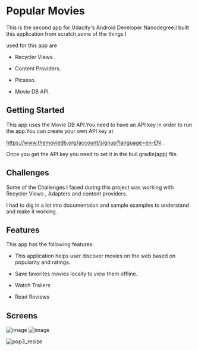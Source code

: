 # Popular Movies
This is the second app for Udacity's Android Developer Nanodegree.I built this application from scratch,some of the things I 

used for this app are 

* Recycler Views.

* Content Providers. 

* Picasso.

* Movie DB API.

## Getting Started
This app uses the Movie DB API.You need to have an API key in order to run the app.You can create your own API key at 

https://www.themoviedb.org/account/signup?language=en-EN .

Once you get the API key you need to set it in the buil.gradle(app) file.

## Challenges

Some of the Challenges I faced during this project was working with Recycler Views , Adapters and content providers.

I had to dig in a lot into documentaion and sample examples to understand and make it working.

## Features

This app has the following features:

* This application helps user discover movies on the web based on popularity and ratings. 

* Save favorites movies locally to view them offline.

* Watch Trailers

* Read Reviews

## Screens

![image](https://user-images.githubusercontent.com/16161998/37556529-dd83aa4a-29b4-11e8-8eb1-013a055c5753.png)                 ![image](https://user-images.githubusercontent.com/16161998/37556537-f31e8d48-29b4-11e8-8f4a-4caedae50ee0.png)
           






![pop3_resize](https://user-images.githubusercontent.com/16161998/37556484-197113a4-29b4-11e8-9615-9e3bd5c77cec.png)

